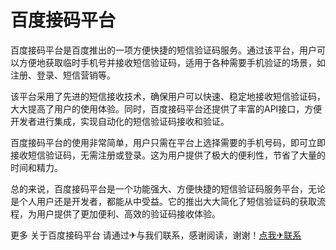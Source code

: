 # 百度接码平台

百度接码平台是百度推出的一项方便快捷的短信验证码服务。通过该平台，用户可以方便地获取临时手机号并接收短信验证码，适用于各种需要手机验证的场景，如注册、登录、短信营销等。

该平台采用了先进的短信接收技术，确保用户可以快速、稳定地接收短信验证码，大大提高了用户的使用体验。同时，百度接码平台还提供了丰富的API接口，方便开发者进行集成，实现自动化的短信验证码接收和验证。

百度接码平台的使用非常简单，用户只需在平台上选择需要的手机号码，即可立即接收短信验证码，无需注册或登录。这为用户提供了极大的便利性，节省了大量的时间和精力。

总的来说，百度接码平台是一个功能强大、方便快捷的短信验证码服务平台，无论是个人用户还是开发者，都能从中受益。它的推出大大简化了短信验证码的获取流程，为用户提供了更加便利、高效的验证码接收体验。

更多 关于百度接码平台 请通过✈与我们联系，感谢阅读，谢谢！[点我✈联系](https://sms.k02.cc)